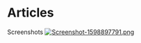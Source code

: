 # Articles

Screenshots
[![Screenshot-1598897791.png](https://i.postimg.cc/Hng7DWN4/Screenshot-1598897791.png)](https://postimg.cc/7GKLS4wf)
